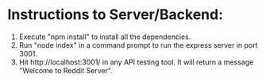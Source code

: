 # Instructions to Server/Backend:

1. Execute "npm install" to install all the dependencies.
2. Run "node index" in a command prompt to run the express server in port 3001.
3. Hit http://localhost:3001/ in any API testing tool. It will return a message "Welcome to Reddit Server".
